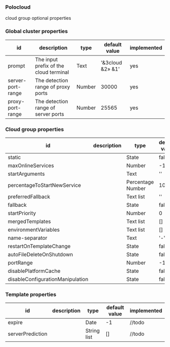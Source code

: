 ### Polocloud


cloud group optional properties 

### Global cluster properties

| id                | description                            | type   | default value    | implemented |
|-------------------|----------------------------------------|--------|------------------|-------------|
| prompt            | The input prefix of the cloud terminal | Text   | '&3cloud &2» &1' | yes         |
| server-port-range | The detection range of proxy ports     | Number | 30000            | yes         |
| proxy-port-range  | The detection range of server ports    | Number | 25565            | yes         |


### Cloud group properties
| id                               | description | type              | default value | implemented |
|----------------------------------|-------------|-------------------|---------------|-------------|
| static                           |             | State             | false         | yes         |
| maxOnlineServices                |             | Number            | -1            | yes         |
| startArguments                   |             | Text              | ''            | //todo      |
| percentageToStartNewService      |             | Percentage Number | 100.0         | //todo      |
| preferredFallback                |             | Text list         | ''            | //todo      |
| fallback                         |             | State             | false         | yes         |
| startPriority                    |             | Number            | 0             | //todo      |
| mergedTemplates                  |             | Text list         | []            | //todo      |
| environmentVariables             |             | Text list         | []            | //todo      |
| name-separator                   |             | Text              | '-'           | //todo      |
| restartOnTemplateChange          |             | State             | false         | //todo      |
| autoFileDeleteOnShutdown         |             | State             | false         | //todo      |
| portRange                        |             | Number            | -1            | //todo      |
| disablePlatformCache             |             | State             | false         | //todo      |
| disableConfigurationManipulation |             | State             | false         | //todo      |

### Template properties
| id               | description | type        | default value | implemented |
|------------------|-------------|-------------|---------------|-------------|
| expire           |             | Date        | -1            | //todo      |
| serverPrediction |             | String list | []            | //todo      |
